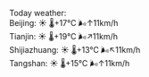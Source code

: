 Today weather:  
Beijing: ☀️   🌡️+17°C 🌬️↑11km/h  
Tianjin: ☀️   🌡️+19°C 🌬️↗11km/h  
Shijiazhuang: ☀️   🌡️+13°C 🌬️↖11km/h  
Tangshan: ☀️   🌡️+15°C 🌬️↑11km/h  
